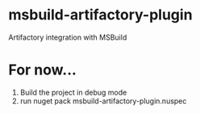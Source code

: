 msbuild-artifactory-plugin
==========================

Artifactory integration with MSBuild

# For now...
1. Build the project in debug mode 
2. run nuget pack msbuild-artifactory-plugin.nuspec
